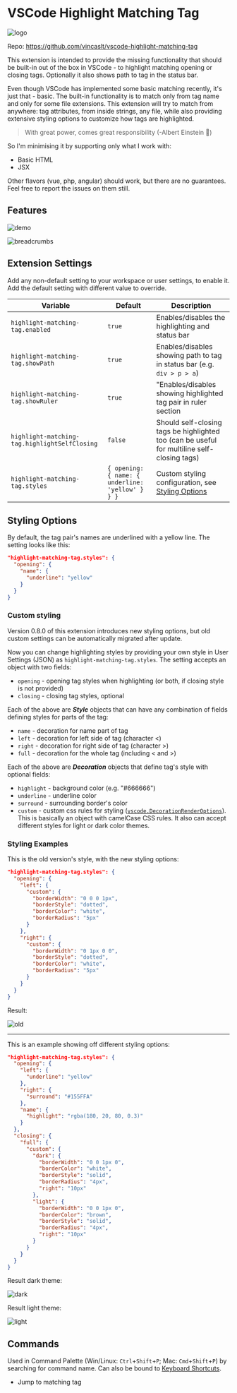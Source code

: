 # VSCode Highlight Matching Tag

![logo](https://i.imgbox.com/eZAMmnap.png)

Repo: <https://github.com/vincaslt/vscode-highlight-matching-tag>

This extension is intended to provide the missing functionality that should be built-in out of the box in VSCode - to highlight matching opening or closing tags. Optionally it also shows path to tag in the status bar.

Even though VSCode has implemented some basic matching recently, it's just that - basic. The built-in functionality is to match only from tag name and only for some file extensions. This extension will try to match from anywhere: tag attributes, from inside strings, any file, while also providing extensive styling options to customize how tags are highlighted.

> With great power, comes great responsibility (-Albert Einstein 🤦)

So I'm minimising it by supporting only what I work with:

- Basic HTML
- JSX

Other flavors (vue, php, angular) should work, but there are no guarantees. Feel free to report the issues on them still.

## Features

![demo](https://images2.imgbox.com/71/2a/zIA1XCzK_o.gif)

![breadcrumbs](https://images2.imgbox.com/bc/0d/PzVAkYdU_o.png)

## Extension Settings

Add any non-default setting to your workspace or user settings, to enable it. Add the default setting with different value to override.

| Variable                                      | Default                                          | Description                                                                                 |
| --------------------------------------------- | ------------------------------------------------ | ------------------------------------------------------------------------------------------- |
| `highlight-matching-tag.enabled`              | `true`                                           | Enables/disables the highlighting and status bar                                            |
| `highlight-matching-tag.showPath`             | `true`                                           | Enables/disables showing path to tag in status bar (e.g. `div > p > a`)                     |
| `highlight-matching-tag.showRuler`            | `true`                                           | "Enables/disables showing highlighted tag pair in ruler section                             |
| `highlight-matching-tag.highlightSelfClosing` | `false`                                          | Should self-closing tags be highlighted too (can be useful for multiline self-closing tags) |
| `highlight-matching-tag.styles`               | `{ opening: { name: { underline: 'yellow' } } }` | Custom styling configuration, see [Styling Options](#styling-options)                       |

## Styling Options

By default, the tag pair's names are underlined with a yellow line. The setting looks like this:

```json
"highlight-matching-tag.styles": {
  "opening": {
    "name": {
      "underline": "yellow"
    }
  }
}
```

### Custom styling

Version 0.8.0 of this extension introduces new styling options, but old custom settings can be automatically migrated after update.

Now you can change highlighting styles by providing your own style in User Settings (JSON) as `highlight-matching-tag.styles`. The setting accepts an object with two fields:

- `opening` - opening tag styles when highlighting (or both, if closing style is not provided)
- `closing` - closing tag styles, optional

Each of the above are **_Style_** objects that can have any combination of fields defining styles for parts of the tag:

- `name` - decoration for name part of tag
- `left` - decoration for left side of tag (character <)
- `right` - decoration for right side of tag (character >)
- `full` - decoration for the whole tag (including < and >)

Each of the above are **_Decoration_** objects that define tag's style with optional fields:

- `highlight` - background color (e.g. "#666666")
- `underline` - underline color
- `surround` - surrounding border's color
- `custom` - custom css rules for styling ([`vscode.DecorationRenderOptions`](https://code.visualstudio.com/docs/extensionAPI/vscode-api#DecorationRenderOptions)). This is basically an object with camelCase CSS rules. It also can accept different styles for light or dark color themes.

### Styling Examples

This is the old version's style, with the new styling options:

```json
"highlight-matching-tag.styles": {
  "opening": {
    "left": {
      "custom": {
        "borderWidth": "0 0 0 1px",
        "borderStyle": "dotted",
        "borderColor": "white",
        "borderRadius": "5px"
      }
    },
    "right": {
      "custom": {
        "borderWidth": "0 1px 0 0",
        "borderStyle": "dotted",
        "borderColor": "white",
        "borderRadius": "5px"
      }
    }
  }
}
```

Result:

![old](https://images2.imgbox.com/3a/c2/ljn6gN20_o.png)

---

This is an example showing off different styling options:

```json
"highlight-matching-tag.styles": {
  "opening": {
    "left": {
      "underline": "yellow"
    },
    "right": {
      "surround": "#155FFA"
    },
    "name": {
      "highlight": "rgba(180, 20, 80, 0.3)"
    }
  },
  "closing": {
    "full": {
      "custom": {
        "dark": {
          "borderWidth": "0 0 1px 0",
          "borderColor": "white",
          "borderStyle": "solid",
          "borderRadius": "4px",
          "right": "10px"
        },
        "light": {
          "borderWidth": "0 0 1px 0",
          "borderColor": "brown",
          "borderStyle": "solid",
          "borderRadius": "4px",
          "right": "10px"
        }
      }
    }
  }
}
```

Result dark theme:

![dark](https://images2.imgbox.com/85/d6/qRBWNUgu_o.png)

Result light theme:

![light](https://images2.imgbox.com/16/66/y47CkpXm_o.png)

## Commands

Used in Command Palette (Win/Linux: `Ctrl`+`Shift`+`P`; Mac: `Cmd`+`Shift`+`P`) by searching for command name. Can also be bound to [Keyboard Shortcuts](https://code.visualstudio.com/docs/getstarted/keybindings).

- Jump to matching tag

